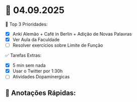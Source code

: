 # 📅 04.09.2025

🌟 Top 3 Prioridades:
- [x] Anki Alemão + Café in Berlin + Adição de Novas Palavras
- [x] Ver Aula da Faculdade
- [ ] Resolver exercícios sobre Limite de Função

✅ Tarefas Extras:
- [x] 5 min sem nada
- [x] Usar o Twitter por 1:30h
- [ ] Atividades Dopaminergicas

📖 Anotações Rápidas:
- 